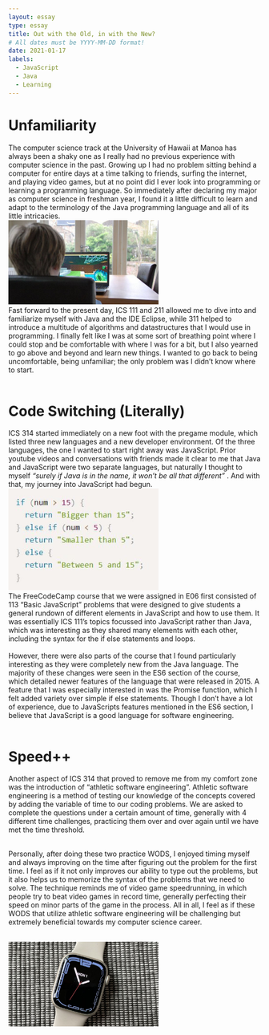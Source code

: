 ```yaml
---
layout: essay
type: essay
title: Out with the Old, in with the New?
# All dates must be YYYY-MM-DD format!
date: 2021-01-17
labels:
  - JavaScript
  - Java
  - Learning
---
```




<h1> Unfamiliarity </h1>
The computer science track at the University of Hawaii at Manoa has always been a shaky one as I really had no previous experience with computer science in the past. Growing up I had no problem sitting behind a computer for entire days at a time talking to friends, surfing the internet, and playing video games, but at no point did I ever look into programming or learning a programming language. So immediately after declaring my major as computer science in freshman year, I found it a little difficult to learn and adapt to the terminology of the Java programming language and all of its little intricacies.
<br>
<img class="ui medium right floated image" src="../images/Minecraft.jpg" width = "300">
  <br>
Fast forward to the present day, ICS 111 and 211 allowed me to dive into and familiarize myself with Java and the IDE Eclipse, while 311 helped to introduce a multitude of algorithms and datastructures that I would use in programming. I finally felt like I was at some sort of breathing point where I could stop and be comfortable with where I was for a bit, but I also yearned to go above and beyond and learn new things. I wanted to go back to being uncomfortable, being unfamiliar; the only problem was I didn’t know where to start.
<br>
  <br>
<h1> Code Switching (Literally) </h1>

ICS 314 started immediately on a new foot with the pregame module, which listed three new languages and a new developer environment. Of the three languages, the one I wanted to start right away was JavaScript. Prior youtube videos and conversations with friends made it clear to me that Java and JavaScript were two separate languages, but naturally I thought to myself <em>“surely if Java is in the name, it won’t be all that different” </em> . And with that, my journey into JavaScript had begun.
<br>
<img class="ui medium left floated image" src="../images/ifelsestatements.JPG" width = "300">
  <br>
The FreeCodeCamp course that we were assigned in E06 first consisted of 113 “Basic JavaScript” problems that were designed to give students a general rundown of different elements in JavaScript and how to use them. It was essentially ICS 111’s topics focussed into JavaScript rather than Java, which was interesting as they shared many elements with each other, including the syntax for the if else statements and loops.
<br>
  <br>
However, there were also parts of the course that I found particularly interesting as they were completely new from the Java language. The majority of these changes were seen in the ES6 section of the course, which detailed newer features of the language that were released in 2015. A feature that I was especially interested in was the Promise function, which I felt added variety over simple if else statements. Though I don’t have a lot of experience, due to JavaScripts features mentioned in the ES6 section, I believe that JavaScript is a good language for software engineering.
<br>
  <br>
<h1> Speed++ </h1>
Another aspect of ICS 314 that proved to remove me from my comfort zone was the introduction of “athletic software engineering”. Athletic software engineering is a method of testing our knowledge of the concepts covered by adding the variable of time to our coding problems. We are asked to complete the questions under a certain amount of time, generally with 4 different time challenges, practicing them over and over again until we have met the time threshold. 
<br>
  <br>

Personally, after doing these two practice WODS, I enjoyed timing myself and always improving on the time after figuring out the problem for the first time. I feel as if it not only improves our ability to type out the problems, but it also helps us to memorize the syntax of the problems that we need to solve. The technique reminds me of video game speedrunning, in which people try to beat video games in record time, generally perfecting their speed on minor parts of the game in the process. All in all, I feel as if these WODS that utilize athletic software engineering will be challenging but extremely beneficial towards my computer science career.

<br>
<img class="ui medium center floated image" src="../images/applewatch7.jpg" width = "300">
  <br>
  <br>
